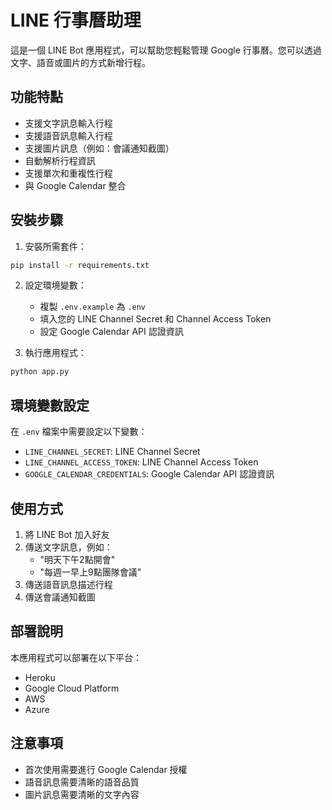 # LINE 行事曆助理

這是一個 LINE Bot 應用程式，可以幫助您輕鬆管理 Google 行事曆。您可以透過文字、語音或圖片的方式新增行程。

## 功能特點

- 支援文字訊息輸入行程
- 支援語音訊息輸入行程
- 支援圖片訊息（例如：會議通知截圖）
- 自動解析行程資訊
- 支援單次和重複性行程
- 與 Google Calendar 整合

## 安裝步驟

1. 安裝所需套件：
```bash
pip install -r requirements.txt
```

2. 設定環境變數：
   - 複製 `.env.example` 為 `.env`
   - 填入您的 LINE Channel Secret 和 Channel Access Token
   - 設定 Google Calendar API 認證資訊

3. 執行應用程式：
```bash
python app.py
```

## 環境變數設定

在 `.env` 檔案中需要設定以下變數：

- `LINE_CHANNEL_SECRET`: LINE Channel Secret
- `LINE_CHANNEL_ACCESS_TOKEN`: LINE Channel Access Token
- `GOOGLE_CALENDAR_CREDENTIALS`: Google Calendar API 認證資訊

## 使用方式

1. 將 LINE Bot 加入好友
2. 傳送文字訊息，例如：
   - "明天下午2點開會"
   - "每週一早上9點團隊會議"
3. 傳送語音訊息描述行程
4. 傳送會議通知截圖

## 部署說明

本應用程式可以部署在以下平台：
- Heroku
- Google Cloud Platform
- AWS
- Azure

## 注意事項

- 首次使用需要進行 Google Calendar 授權
- 語音訊息需要清晰的語音品質
- 圖片訊息需要清晰的文字內容 